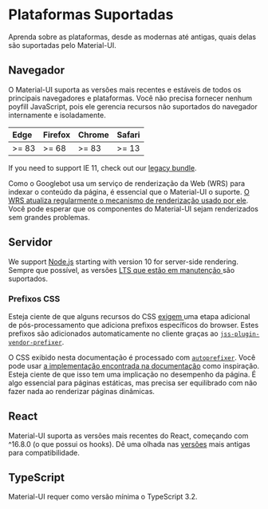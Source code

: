 # Plataformas Suportadas

<p class="description">Aprenda sobre as plataformas, desde as modernas até antigas, quais delas são suportadas pelo Material-UI.</p>

## Navegador

O Material-UI suporta as versões mais recentes e estáveis de todos os principais navegadores e plataformas. Você não precisa fornecer nenhum poyfill JavaScript, pois ele gerencia recursos não suportados do navegador internamente e isoladamente.

<!-- #stable-snapshot -->

| Edge  | Firefox | Chrome | Safari |
|:----- |:------- |:------ |:------ |
| >= 83 | >= 68   | >= 83  | >= 13  |

If you need to support IE 11, check out our [legacy bundle](/guides/minimizing-bundle-size/#legacy-bundle).

Como o Googlebot usa um serviço de renderização da Web (WRS) para indexar o conteúdo da página, é essencial que o Material-UI o suporte. [O WRS atualiza regularmente o mecanismo de renderização usado por ele](https://webmasters.googleblog.com/2019/05/the-new-evergreen-googlebot.html). Você pode esperar que os componentes do Material-UI sejam renderizados sem grandes problemas.

## Servidor

<!-- #stable-snapshot -->

We support [Node.js](https://github.com/nodejs/node) starting with version 10 for server-side rendering. Sempre que possível, as versões [ LTS que estão em manutenção ](https://github.com/nodejs/Release#lts-schedule1) são suportados.

### Prefixos CSS

Esteja ciente de que alguns recursos do CSS [ exigem ](https://github.com/cssinjs/jss/issues/279) uma etapa adicional de pós-processamento que adiciona prefixos específicos do browser. Estes prefixos são adicionados automaticamente no cliente graças ao [`jss-plugin-vendor-prefixer`](https://www.npmjs.com/package/jss-plugin-vendor-prefixer).

O CSS exibido nesta documentação é processado com [`autoprefixer`](https://www.npmjs.com/package/autoprefixer). Você pode usar [a implementação encontrada na documentação](https://github.com/mui-org/material-ui/blob/47aa5aeaec1d4ac2c08fd0e84277d6b91e497557/pages/_document.js#L123) como inspiração. Esteja ciente de que isso tem uma implicação no desempenho da página. É algo essencial para páginas estáticas, mas precisa ser equilibrado com não fazer nada ao renderizar páginas dinâmicas.

## React

Material-UI suporta as versões mais recentes do React, começando com ^16.8.0 (o que possui os hooks). Dê uma olhada nas [versões](https://material-ui.com/versions/) mais antigas para compatibilidade.

## TypeScript

Material-UI requer como versão mínima o TypeScript 3.2.
